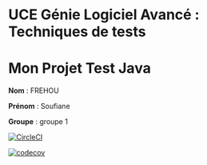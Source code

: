 # UCE Génie Logiciel Avancé : Techniques de tests

# Mon Projet Test Java

**Nom** : FREHOU

**Prénom** : Soufiane

**Groupe** : groupe 1

[![CircleCI](https://dl.circleci.com/status-badge/img/gh/frehou/ceri-m1-techniques-de-test/tree/master.svg?style=svg)](https://dl.circleci.com/status-badge/redirect/gh/frehou/ceri-m1-techniques-de-test/tree/master)


[![codecov](https://codecov.io/gh/frehou/ceri-m1-techniques-de-test/graph/badge.svg?token=HR2ZBVCCV0)](https://codecov.io/gh/frehou/ceri-m1-techniques-de-test)


